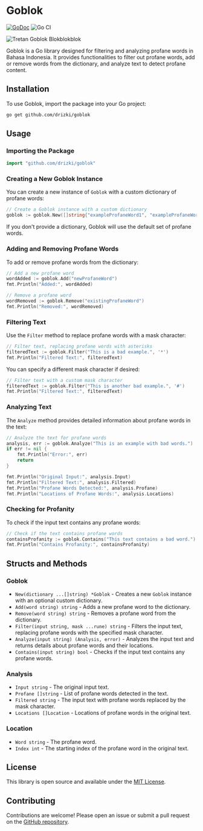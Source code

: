 # Goblok

[![GoDoc](https://godoc.org/github.com/drizki/goblok?status.png)](https://godoc.org/github.com/drizki/goblok)
![Go CI](https://github.com/drizki/goblok/actions/workflows/go.yml/badge.svg)

![Tretan Goblok Blokblokblok](https://github.com/user-attachments/assets/74a6b49a-e5dc-414d-9af9-fd44ca63a61f)

Goblok is a Go library designed for filtering and analyzing profane words in Bahasa Indonesia. It provides functionalities to filter out profane words, add or remove words from the dictionary, and analyze text to detect profane content.

## Installation

To use Goblok, import the package into your Go project:

```bash
go get github.com/drizki/goblok
```

## Usage

### Importing the Package

```go
import "github.com/drizki/goblok"
```

### Creating a New Goblok Instance

You can create a new instance of `Goblok` with a custom dictionary of profane words:

```go
// Create a Goblok instance with a custom dictionary
goblok := goblok.New([]string{"exampleProfaneWord1", "exampleProfaneWord2"})
```

If you don't provide a dictionary, Goblok will use the default set of profane words.

### Adding and Removing Profane Words

To add or remove profane words from the dictionary:

```go
// Add a new profane word
wordAdded := goblok.Add("newProfaneWord")
fmt.Println("Added:", wordAdded)

// Remove a profane word
wordRemoved := goblok.Remove("existingProfaneWord")
fmt.Println("Removed:", wordRemoved)
```

### Filtering Text

Use the `Filter` method to replace profane words with a mask character:

```go
// Filter text, replacing profane words with asterisks
filteredText := goblok.Filter("This is a bad example.", '*')
fmt.Println("Filtered Text:", filteredText)
```

You can specify a different mask character if desired:

```go
// Filter text with a custom mask character
filteredText := goblok.Filter("This is another bad example.", '#')
fmt.Println("Filtered Text:", filteredText)
```

### Analyzing Text

The `Analyze` method provides detailed information about profane words in the text:

```go
// Analyze the text for profane words
analysis, err := goblok.Analyze("This is an example with bad words.")
if err != nil {
    fmt.Println("Error:", err)
    return
}

fmt.Println("Original Input:", analysis.Input)
fmt.Println("Filtered Text:", analysis.Filtered)
fmt.Println("Profane Words Detected:", analysis.Profane)
fmt.Println("Locations of Profane Words:", analysis.Locations)
```

### Checking for Profanity

To check if the input text contains any profane words:

```go
// Check if the text contains profane words
containsProfanity := goblok.Contains("This text contains a bad word.")
fmt.Println("Contains Profanity:", containsProfanity)
```

## Structs and Methods

### Goblok

- `New(dictionary ...[]string) *Goblok` - Creates a new `Goblok` instance with an optional custom dictionary.
- `Add(word string) string` - Adds a new profane word to the dictionary.
- `Remove(word string) string` - Removes a profane word from the dictionary.
- `Filter(input string, mask ...rune) string` - Filters the input text, replacing profane words with the specified mask character.
- `Analyze(input string) (Analysis, error)` - Analyzes the input text and returns details about profane words and their locations.
- `Contains(input string) bool` - Checks if the input text contains any profane words.

### Analysis

- `Input string` - The original input text.
- `Profane []string` - List of profane words detected in the text.
- `Filtered string` - The input text with profane words replaced by the mask character.
- `Locations []Location` - Locations of profane words in the original text.

### Location

- `Word string` - The profane word.
- `Index int` - The starting index of the profane word in the original text.

## License

This library is open source and available under the [MIT License](LICENSE).

## Contributing

Contributions are welcome! Please open an issue or submit a pull request on the [GitHub repository](https://github.com/drizki/goblok).
